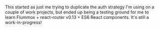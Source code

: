 This started as just me trying to duplicate the auth strategy I'm using on a couple of work projects, but ended up being a testing ground for me to learn Flummox + react-router v0.13 + ES6 React components. It's still a work-in-progress!
